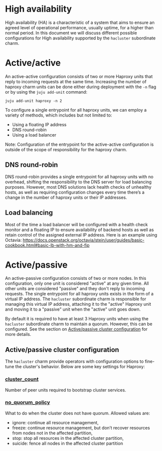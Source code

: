 # High availability
High availability (HA) is a characteristic of a system that aims to ensure an agreed level of operational performance, usually uptime, for a higher than normal period. In this document we will discuss different possible configurations for High availability supported by the `hacluster` subordinate charm.

# Active/active
An active-active configuration consists of two or more Haproxy units that reply to incoming requests at the same time. Increasing the number of haproxy charm units can be done either during deployment with the `-n` flag or by using the `juju add-unit` command: 
```
juju add-unit haproxy -n 2
```

To configure a single entrypoint for all haproxy units, we can employ a variety of methods, which includes but not limited to:
* Using a floating IP address
* DNS round-robin
* Using a load balancer

Note: Configuration of the entrypoint for the active-active configuration is outside of the scope of responsibility for the haproxy charm.

## DNS round-robin
DNS round-robin provides a single entrypoint for all haproxy units with no overhead, shifting the responsibility to the DNS server for load balancing purposes. However,  most DNS solutions lack health checks of unhealthy hosts, as well as requiring configuration changes every time there’s a change in the number of haproxy units or their IP addresses.

## Load balancing
Most of the time a load balancer will be configured with a health check monitor and a floating IP to ensure availability of backend hosts as well as retain control of the assigned external IP address. Here is an example using Octavia: https://docs.openstack.org/octavia/stein/user/guides/basic-cookbook.html#basic-lb-with-hm-and-fip


# Active/passive
An active-passive configuration consists of two or more nodes. In this configuration, only one unit is considered "active" at any given time. All other units are considered "passive" and they don't reply to incoming requests. The single entrypoint for all haproxy units exists in the form of a virtual IP address. The `hacluster` subordinate charm is responsible for managing this virtual IP address, attaching it to the "active" Haproxy unit and moving it to a "passive" unit when the "active" unit goes down.

By default it is required to have at least 3 Haproxy units when using the `hacluster` subordinate charm to maintain a quorum. However, this can be configured. See the section on [Active/passive cluster configuration](##active/passive-cluster-configuration) for more details.

## Active/passive cluster configuration
The `hacluster` charm provide operators with configuration options to fine-tune the cluster's behavior. Below are some key settings for Haproxy:

### [cluster_count](https://opendev.org/openstack/charm-hacluster/src/commit/2449932bf7c618fda4fa412228a133688db13b02/config.yaml#L125)
Number of peer units required to bootstrap cluster services.

### [no_quorum_policy](https://opendev.org/openstack/charm-hacluster/src/commit/2449932bf7c618fda4fa412228a133688db13b02/config.yaml#L221)
What to do when the cluster does not have quorum. Allowed values are:
* ignore: continue all resource management,
* freeze: continue resource management, but don’t recover resources from nodes not in the affected partition,
* stop: stop all resources in the affected cluster partition,
* suicide: fence all nodes in the affected cluster partition
